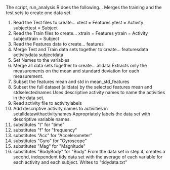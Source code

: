 The script, run_analysis.R does the following...
Merges the training and the test sets to create one data set.
  1. Read the Test files to create...
  xtest = Features
  ytest = Activity
  subjecttest = Subject
  2. Read the Train files to create...
  xtrain = Features
  ytrain = Activity
  subjecttrain = Subject
  3. Read the Features data to create...
  features
  4. Merge Test and Train data sets together to create...
  featuresdata
  activitydata
  subjectdata
  5. Set Names to the variables
  6. Merge all data sets together to create...
  alldata
Extracts only the measurements on the mean and standard deviation for each measurement.
  1. Subset the features mean and std in mean_std_features
  2. Subset the full dataset (alldata) by the selected features mean and stdselectednames
Uses descriptive activity names to name the activities in the data set.
  1. Read activity file to activitylabels
  2. Add descriptive activity names to activities in setalldatawithactivitynames
Appropriately labels the data set with descriptive variable names.
  1. substitutes "t" for "time"
  2. substitutes "f" for "frequency"
  3. substitutes "Acc" for "Accelerometer"
  4. substitutes "Gyro" for "Gyroscope"
  5. substitutes "Mag" for "Magnitude"
  6. substitutes "BodyBody" for "Body"
From the data set in step 4, creates a second, independent tidy data set with the average of each variable for each activity and each subject. Writes to "tidydata.txt"
